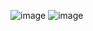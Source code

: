 ![image](https://github.com/user-attachments/assets/a5b0c1dc-d55a-45ec-ad06-d779eb490866)
![image](https://github.com/user-attachments/assets/2c68e604-922b-4501-9a8d-1ff8c5da259a)
